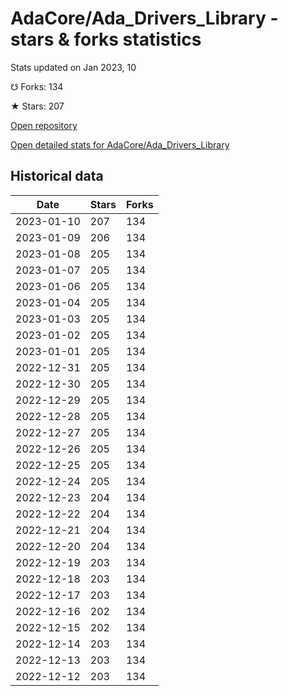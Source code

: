# AdaCore/Ada_Drivers_Library - stars & forks statistics

Stats updated on Jan 2023, 10

☋ Forks: 134

★ Stars: 207

[Open repository](https://github.com/AdaCore/Ada_Drivers_Library)

[Open detailed stats for AdaCore/Ada_Drivers_Library](https://reviewgithub.com/rep/AdaCore/Ada_Drivers_Library)

## Historical data
| Date | Stars | Forks |
|------|-------|-------|
| 2023-01-10 | 207 | 134 | 
| 2023-01-09 | 206 | 134 | 
| 2023-01-08 | 205 | 134 | 
| 2023-01-07 | 205 | 134 | 
| 2023-01-06 | 205 | 134 | 
| 2023-01-04 | 205 | 134 | 
| 2023-01-03 | 205 | 134 | 
| 2023-01-02 | 205 | 134 | 
| 2023-01-01 | 205 | 134 | 
| 2022-12-31 | 205 | 134 | 
| 2022-12-30 | 205 | 134 | 
| 2022-12-29 | 205 | 134 | 
| 2022-12-28 | 205 | 134 | 
| 2022-12-27 | 205 | 134 | 
| 2022-12-26 | 205 | 134 | 
| 2022-12-25 | 205 | 134 | 
| 2022-12-24 | 205 | 134 | 
| 2022-12-23 | 204 | 134 | 
| 2022-12-22 | 204 | 134 | 
| 2022-12-21 | 204 | 134 | 
| 2022-12-20 | 204 | 134 | 
| 2022-12-19 | 203 | 134 | 
| 2022-12-18 | 203 | 134 | 
| 2022-12-17 | 203 | 134 | 
| 2022-12-16 | 202 | 134 | 
| 2022-12-15 | 202 | 134 | 
| 2022-12-14 | 203 | 134 | 
| 2022-12-13 | 203 | 134 | 
| 2022-12-12 | 203 | 134 | 

